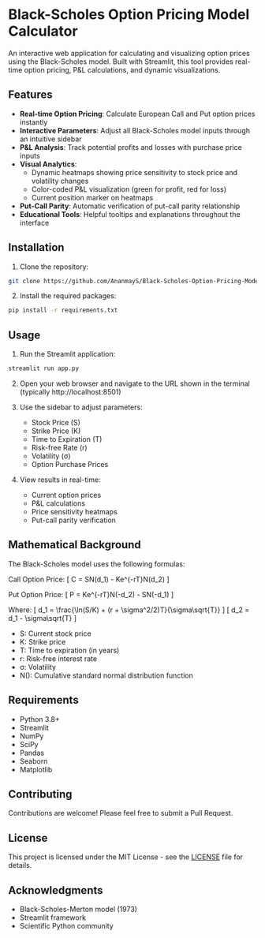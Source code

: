 # Black-Scholes Option Pricing Model Calculator

An interactive web application for calculating and visualizing option prices using the Black-Scholes model. Built with Streamlit, this tool provides real-time option pricing, P&L calculations, and dynamic visualizations.

## Features

- **Real-time Option Pricing**: Calculate European Call and Put option prices instantly
- **Interactive Parameters**: Adjust all Black-Scholes model inputs through an intuitive sidebar
- **P&L Analysis**: Track potential profits and losses with purchase price inputs
- **Visual Analytics**: 
  - Dynamic heatmaps showing price sensitivity to stock price and volatility changes
  - Color-coded P&L visualization (green for profit, red for loss)
  - Current position marker on heatmaps
- **Put-Call Parity**: Automatic verification of put-call parity relationship
- **Educational Tools**: Helpful tooltips and explanations throughout the interface

## Installation

1. Clone the repository:
```bash
git clone https://github.com/AnanmayS/Black-Scholes-Option-Pricing-Model-Dashboard.git
```

2. Install the required packages:
```bash
pip install -r requirements.txt
```

## Usage

1. Run the Streamlit application:
```bash
streamlit run app.py
```

2. Open your web browser and navigate to the URL shown in the terminal (typically http://localhost:8501)

3. Use the sidebar to adjust parameters:
   - Stock Price (S)
   - Strike Price (K)
   - Time to Expiration (T)
   - Risk-free Rate (r)
   - Volatility (σ)
   - Option Purchase Prices

4. View results in real-time:
   - Current option prices
   - P&L calculations
   - Price sensitivity heatmaps
   - Put-call parity verification

## Mathematical Background

The Black-Scholes model uses the following formulas:

Call Option Price:
\[ C = SN(d_1) - Ke^{-rT}N(d_2) \]

Put Option Price:
\[ P = Ke^{-rT}N(-d_2) - SN(-d_1) \]

Where:
\[ d_1 = \frac{\ln(S/K) + (r + \sigma^2/2)T}{\sigma\sqrt{T}} \]
\[ d_2 = d_1 - \sigma\sqrt{T} \]

- S: Current stock price
- K: Strike price
- T: Time to expiration (in years)
- r: Risk-free interest rate
- σ: Volatility
- N(): Cumulative standard normal distribution function

## Requirements

- Python 3.8+
- Streamlit
- NumPy
- SciPy
- Pandas
- Seaborn
- Matplotlib

## Contributing

Contributions are welcome! Please feel free to submit a Pull Request.

## License

This project is licensed under the MIT License - see the [LICENSE](LICENSE) file for details.

## Acknowledgments

- Black-Scholes-Merton model (1973)
- Streamlit framework
- Scientific Python community
